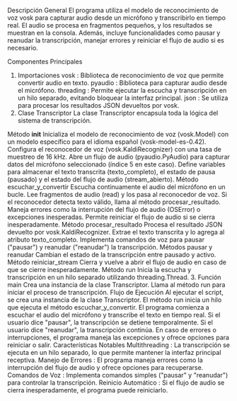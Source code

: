 Descripción General
El programa utiliza el modelo de reconocimiento de voz vosk para capturar audio desde un micrófono y transcribirlo en tiempo real. El audio se procesa en fragmentos pequeños, y los resultados se muestran en la consola. Además, incluye funcionalidades como pausar y reanudar la transcripción, manejar errores y reiniciar el flujo de audio si es necesario.

Componentes Principales
1. Importaciones
vosk : Biblioteca de reconocimiento de voz que permite convertir audio en texto.
pyaudio : Biblioteca para capturar audio desde el micrófono.
threading : Permite ejecutar la escucha y transcripción en un hilo separado, evitando bloquear la interfaz principal.
json : Se utiliza para procesar los resultados JSON devueltos por vosk.
2. Clase Transcriptor
La clase Transcriptor encapsula toda la lógica del sistema de transcripción.

Método __init__
Inicializa el modelo de reconocimiento de voz (vosk.Model) con un modelo específico para el idioma español (vosk-model-es-0.42).
Configura el reconocedor de voz (vosk.KaldiRecognizer) con una tasa de muestreo de 16 kHz.
Abre un flujo de audio (pyaudio.PyAudio) para capturar datos del micrófono seleccionado (índice 5 en este caso).
Define variables para almacenar el texto transcrita (texto_completo), el estado de pausa (pausado) y el estado del flujo de audio (stream_abierto).
Método escuchar_y_convertir
Escucha continuamente el audio del micrófono en un bucle.
Lee fragmentos de audio (read) y los pasa al reconocedor de voz.
Si el reconocedor detecta texto válido, llama al método procesar_resultado.
Maneja errores como la interrupción del flujo de audio (OSError) o excepciones inesperadas.
Permite reiniciar el flujo de audio si se cierra inesperadamente.
Método procesar_resultado
Procesa el resultado JSON devuelto por vosk.KaldiRecognizer.
Extrae el texto transcrita y lo agrega al atributo texto_completo.
Implementa comandos de voz para pausar ("pausar") y reanudar ("reanudar") la transcripción.
Métodos pausar y reanudar
Cambian el estado de la transcripción entre pausado y activo.
Método reiniciar_stream
Cierra y vuelve a abrir el flujo de audio en caso de que se cierre inesperadamente.
Método run
Inicia la escucha y transcripción en un hilo separado utilizando threading.Thread.
3. Función main
Crea una instancia de la clase Transcriptor.
Llama al método run para iniciar el proceso de transcripción.
Flujo de Ejecución
Al ejecutar el script, se crea una instancia de la clase Transcriptor.
El método run inicia un hilo que ejecuta el método escuchar_y_convertir.
El programa comienza a escuchar el audio del micrófono y transcribe el texto en tiempo real.
Si el usuario dice "pausar", la transcripción se detiene temporalmente.
Si el usuario dice "reanudar", la transcripción continúa.
En caso de errores o interrupciones, el programa maneja las excepciones y ofrece opciones para reiniciar o salir.
Características Notables
Multithreading : La transcripción se ejecuta en un hilo separado, lo que permite mantener la interfaz principal receptiva.
Manejo de Errores : El programa maneja errores como la interrupción del flujo de audio y ofrece opciones para recuperarse.
Comandos de Voz : Implementa comandos simples ("pausar" y "reanudar") para controlar la transcripción.
Reinicio Automático : Si el flujo de audio se cierra inesperadamente, el programa puede reiniciarlo.
